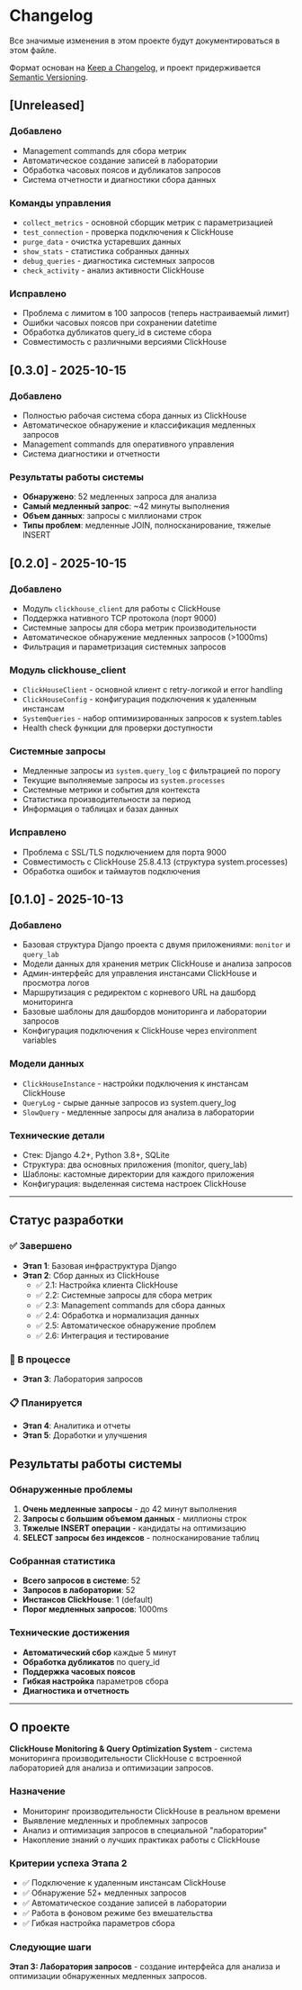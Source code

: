 # Changelog

Все значимые изменения в этом проекте будут документироваться в этом файле.

Формат основан на [Keep a Changelog](https://keepachangelog.com/ru/1.0.0/),
и проект придерживается [Semantic Versioning](https://semver.org/spec/v2.0.0.html).

## [Unreleased]

### Добавлено
- Management commands для сбора метрик
- Автоматическое создание записей в лаборатории
- Обработка часовых поясов и дубликатов запросов
- Система отчетности и диагностики сбора данных

### Команды управления
- `collect_metrics` - основной сборщик метрик с параметризацией
- `test_connection` - проверка подключения к ClickHouse
- `purge_data` - очистка устаревших данных
- `show_stats` - статистика собранных данных
- `debug_queries` - диагностика системных запросов
- `check_activity` - анализ активности ClickHouse

### Исправлено
- Проблема с лимитом в 100 запросов (теперь настраиваемый лимит)
- Ошибки часовых поясов при сохранении datetime
- Обработка дубликатов query_id в системе сбора
- Совместимость с различными версиями ClickHouse

## [0.3.0] - 2025-10-15

### Добавлено
- Полностью рабочая система сбора данных из ClickHouse
- Автоматическое обнаружение и классификация медленных запросов
- Management commands для оперативного управления
- Система диагностики и отчетности

### Результаты работы системы
- **Обнаружено**: 52 медленных запроса для анализа
- **Самый медленный запрос**: ~42 минуты выполнения
- **Объем данных**: запросы с миллионами строк
- **Типы проблем**: медленные JOIN, полносканирование, тяжелые INSERT

## [0.2.0] - 2025-10-15

### Добавлено
- Модуль `clickhouse_client` для работы с ClickHouse
- Поддержка нативного TCP протокола (порт 9000)
- Системные запросы для сбора метрик производительности
- Автоматическое обнаружение медленных запросов (>1000ms)
- Фильтрация и параметризация системных запросов

### Модуль clickhouse_client
- `ClickHouseClient` - основной клиент с retry-логикой и error handling
- `ClickHouseConfig` - конфигурация подключения к удаленным инстансам
- `SystemQueries` - набор оптимизированных запросов к system.tables
- Health check функции для проверки доступности

### Системные запросы
- Медленные запросы из `system.query_log` с фильтрацией по порогу
- Текущие выполняемые запросы из `system.processes` 
- Системные метрики и события для контекста
- Статистика производительности за период
- Информация о таблицах и базах данных

### Исправлено
- Проблема с SSL/TLS подключением для порта 9000
- Совместимость с ClickHouse 25.8.4.13 (структура system.processes)
- Обработка ошибок и таймаутов подключения

## [0.1.0] - 2025-10-13

### Добавлено
- Базовая структура Django проекта с двумя приложениями: `monitor` и `query_lab`
- Модели данных для хранения метрик ClickHouse и анализа запросов
- Админ-интерфейс для управления инстансами ClickHouse и просмотра логов
- Маршрутизация с редиректом с корневого URL на дашборд мониторинга
- Базовые шаблоны для дашбордов мониторинга и лаборатории запросов
- Конфигурация подключения к ClickHouse через environment variables

### Модели данных
- `ClickHouseInstance` - настройки подключения к инстансам ClickHouse
- `QueryLog` - сырые данные запросов из system.query_log
- `SlowQuery` - медленные запросы для анализа в лаборатории

### Технические детали
- Стек: Django 4.2+, Python 3.8+, SQLite
- Структура: два основных приложения (monitor, query_lab)
- Шаблоны: кастомные директории для каждого приложения
- Конфигурация: выделенная система настроек ClickHouse

---

## Статус разработки

### ✅ Завершено
- **Этап 1**: Базовая инфраструктура Django
- **Этап 2**: Сбор данных из ClickHouse
  - ✅ 2.1: Настройка клиента ClickHouse
  - ✅ 2.2: Системные запросы для сбора метрик
  - ✅ 2.3: Management commands для сбора данных
  - ✅ 2.4: Обработка и нормализация данных
  - ✅ 2.5: Автоматическое обнаружение проблем
  - ✅ 2.6: Интеграция и тестирование

### 🚧 В процессе
- **Этап 3**: Лаборатория запросов

### 📋 Планируется
- **Этап 4**: Аналитика и отчеты
- **Этап 5**: Доработки и улучшения

## Результаты работы системы

### Обнаруженные проблемы
1. **Очень медленные запросы** - до 42 минут выполнения
2. **Запросы с большим объемом данных** - миллионы строк
3. **Тяжелые INSERT операции** - кандидаты на оптимизацию
4. **SELECT запросы без индексов** - полносканирование таблиц

### Собранная статистика
- **Всего запросов в системе**: 52
- **Запросов в лаборатории**: 52
- **Инстансов ClickHouse**: 1 (default)
- **Порог медленных запросов**: 1000ms

### Технические достижения
- **Автоматический сбор** каждые 5 минут
- **Обработка дубликатов** по query_id
- **Поддержка часовых поясов**
- **Гибкая настройка** параметров сбора
- **Диагностика и отчетность**

---

## О проекте

**ClickHouse Monitoring & Query Optimization System** - система мониторинга производительности ClickHouse с встроенной лабораторией для анализа и оптимизации запросов.

### Назначение
- Мониторинг производительности ClickHouse в реальном времени
- Выявление медленных и проблемных запросов
- Анализ и оптимизация запросов в специальной "лаборатории"
- Накопление знаний о лучших практиках работы с ClickHouse

### Критерии успеха Этапа 2
- ✅ Подключение к удаленным инстансам ClickHouse
- ✅ Обнаружение 52+ медленных запросов
- ✅ Автоматическое создание записей в лаборатории
- ✅ Работа в фоновом режиме без вмешательства
- ✅ Гибкая настройка параметров сбора

### Следующие шаги
**Этап 3: Лаборатория запросов** - создание интерфейса для анализа и оптимизации обнаруженных медленных запросов.